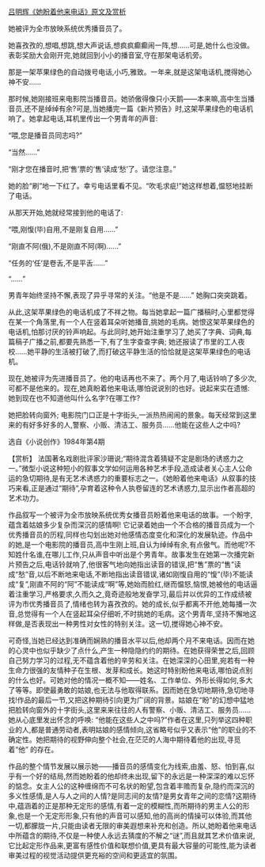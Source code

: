 [吕明辉《她盼着他来电话》原文及赏析](https://www.vrrw.net/wx/15265.html)

她被评为全市放映系统优秀播音员了。

她喜孜孜的,想唱,想跳,想大声说话,想疯疯癫癫闹一阵,想……可是,她什么也没做。表彰奖励大会刚开完,她就回到小小的播音室,守在那架电话机旁。

那是一架苹果绿色的自动拨号电话,小巧,雅致。一年来,就是这架电话机,搅得她心神不安……

那时候,她刚接班来电影院当播音员。她骄傲得像只小天鹅——本来嘛,高中生当播音员,还不是绰绰有余?可是,当她播完一篇《新片预告》时,这架苹果绿色的电话机响了。她拿起电话,耳机里传出一个男青年的声音:

“喂,您是播音员同志吗?”

“当然……”

“刚才您在播音时,把‘售’票的‘售’读成‘愁’了。请您注意。”

她的脸“刷”地一下红了。幸亏电话里看不见。“吹毛求疵!”她这样想着,愠怒地挂断了电话。

从那天开始,她就经常接到他的电话了:

“喂,刚愎(毕)自用,不是刚复自用……”

“刚直不阿(俄),不是刚直不阿(啊)……”

“任务的‘任’是卷舌,不是平舌……”

“……”

男青年始终坚持不懈,表现了异乎寻常的关注。“他是不是……” 她胸口突突跳着。

从此,这架苹果绿色的电话机成了不祥之物。每当她拿起一篇广播稿时,心里都觉得在某一个角落里,有一个人在竖着耳朵听她播音,挑她的毛病。她恨这架苹果绿色的电话机,怕那讨厌的铃声响起。与此同时,她开始注重学习了,她买了字典、词典,每篇稿子广播之前,都要先熟悉一下,有了生字查查字典; 她还报读了市里的工人夜校……她平静的生活被打破了,而打破这平静生活的恰恰就是这架苹果绿色的电话机。

现在,她被评为先进播音员了。他的电话再也不来了。两个月了,电话铃响了多少次,可都不是他来的。现在,她真盼着他来电话,哪怕说说别的也好。说起来实在遗憾: 她到现在也不知道他叫什么名字?在哪工作?

她把脸转向窗外; 电影院门口正是十字街头,一派热热闹闹的景象。每天经常到这里来的有好多好多的人,警察、小贩、清洁工、服务员……他能在这些人之中吗?

选自《小说创作》1984年第4期



【赏析】 法国著名戏剧批评家沙珊说;“期待混含着猜疑不定是剧场的诱惑力之一。”微型小说这种短小的叙事文学如何运用各种艺术手段,造成读者关心主人公命运的急切期待,是有无艺术诱惑力的重要标志之一。《她盼着他来电话》从叙事的技巧来看,正是通过“期待”,孕育着这种令人执卷留连的艺术诱惑力,显示出作者高超的艺术功力。

作品叙写一个被评为全市放映系统优秀女播音员盼着他来电话的故事。一个盼字,蕴含着姑娘多少复杂而深沉的感情啊! 它记录着她由一个不合格的播音员成为一个优秀播音员的历程,同样也勾划出她对他感情态度变化和深化的发展轨迹。作品中的她,是一个电影院的播音员,高中生刚上班,自认为绰绰有余,有点傲气。而他呢?不知姓什名谁,在哪儿工作,只从声音中听出是个男青年。故事发生在她第一次播完新片预告之后,电话铃就响了,他很客气地向她指出读音的错误,把“售”票的“售”读成“愁”音,以后不断地来电话,不断地指出读音错误,诸如刚愎自用的“愎”(毕)不能读成“复”,刚直不阿的“阿”不能读成“啊”等,她始而脸红,继而愠怒,恼恨,她被他的电话逼着注重学习,严格要求,久而久之,竟奇迹般地发奋学习,最后并以优异的工作成绩被评为市优秀播音员了,情绪也转为喜孜孜的。她的成长,似乎都离不开他,她每播一次音,总觉得有一个人在竖起耳朵仔细听,不时挑她的毛病。这个男青年,坚持不懈地这样做,是否表现出一种男性对女性的特别关注。这一切,搅得她心神不安。

可奇怪,当她已经达到准确而娴熟的播音水平以后,他却两个月不来电话。因而在她的心灵中也似乎缺少了点什么,产生一种隐隐约约的期待。在她获得荣誉之后,回顾自己努力学习的过程,无不蕴含着他的辛劳和关注。在她深深的心田里,宛若有一种生命力很强的友情种子在生根、发芽和成长。她这时特别盼他来电话,哪怕说点别的什么也好。可她对他的情况一概不知——姓名、工作单位、外形长得如何,多大了等等。即使最勇敢的姑娘,也无法与他取得联系。因而她在急切地期待,急切地寻找!作品的最后一节,又把这种期待引向更为广阔的背景。姑娘在“盼”的幻想中猛地把脸转向窗外的十字街头,这里来来往往的人有警察、小贩、清洁工、服务员……她从心底里发出怀念的呼唤: “他能在这些人之中吗?”作者在这里,只列举这四种职业的人,都是普通劳动者,表明姑娘的感情倾向,这省略号似乎又表示“他”的职业的不确定性。她把期待的视野伸向整个社会,在茫茫的人海中期待着他的出现,寻觅着“他” 的存在。

作品的整个情节发展以展示她——播音员的感情变化为线索,由羞、怒、怕到喜,似乎有一个好的结局,然而她盼着的他却终未出现,留下的永远是一种深深的难以忘怀的惦念。女主人公的这种缠绵而不可名状的盼望,包含着丰赡而复杂,隐约而深沉的多义性感情,是人与人之间的人情?是同志间的友情?是男女青年之间的恋情?这期待中,蕴涵着的正是那种无定形的感情,有着一定的模糊性,而所期待的男主人公的形象,也是一个无定形形象,只有他的声音可以感知,他的高尚的情操可以体验,而其他一切,都朦胧一片,只能由读者无限的审美遐想来补充和创造。所以,她盼着他来电话中所蕴含的期待,不仅是一种使人永远去猜度的不解之“谜”,而且就其艺术价值来说,它比起定形作品来,更富有感性价值和联想价值,更具有最大容量的可能性,能为读者审美过程的视觉活动提供更充裕的空间和更适宜的氛围。

